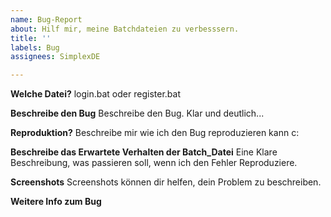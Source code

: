 ```yaml
---
name: Bug-Report
about: Hilf mir, meine Batchdateien zu verbesssern.
title: ''
labels: Bug
assignees: SimplexDE

---
```


**Welche Datei?**
login.bat oder register.bat

**Beschreibe den Bug**
Beschreibe den Bug. Klar und deutlich...

**Reproduktion?**
Beschreibe mir wie ich den Bug reproduzieren kann c:

**Beschreibe das Erwartete Verhalten der Batch_Datei**
Eine Klare Beschreibung, was passieren soll, wenn ich den Fehler Reproduziere.

**Screenshots**
Screenshots können dir helfen, dein Problem zu beschreiben.

**Weitere Info zum Bug**
